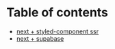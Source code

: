 # Table of contents

* [next + styled-component ssr](README.md)
* [next + supabase](next-+-supabase.md)
